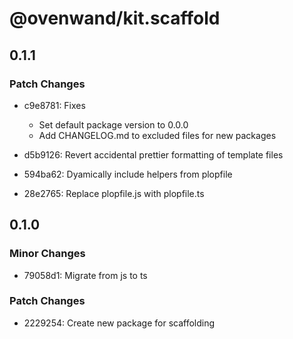 # @ovenwand/kit.scaffold

## 0.1.1

### Patch Changes

- c9e8781: Fixes

  - Set default package version to 0.0.0
  - Add CHANGELOG.md to excluded files for new packages

- d5b9126: Revert accidental prettier formatting of template files
- 594ba62: Dyamically include helpers from plopfile
- 28e2765: Replace plopfile.js with plopfile.ts

## 0.1.0

### Minor Changes

- 79058d1: Migrate from js to ts

### Patch Changes

- 2229254: Create new package for scaffolding

